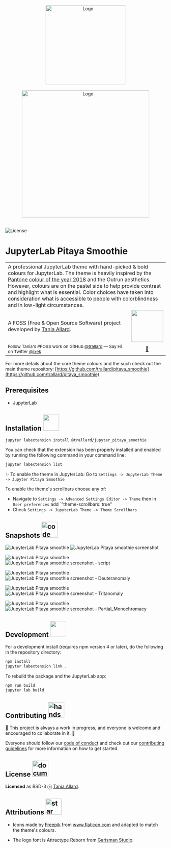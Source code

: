 <div align="center">
 <img alt="Logo" src="https://github.com/trallard/pitaya_smoothie/blob/master/images/logos/logo_squared.png?raw=true" width="250" />
</div>
<br>

<div align="center">
 <img alt="Logo" src="https://github.com/trallard/pitaya_smoothie/blob/master/images/logos/wording.png?raw=true" width="400" />
</div>
<br>

![License](https://img.shields.io/badge/License-BSD%203--Clause-gray.svg?colorA=2D2A56&colorB=7A76C2&style=flat.svg)


# JupyterLab Pitaya Smoothie



<table width='100%' align="center">
 <tr>
 <td align='left' width='100%' colspan='2'>
 A professional JupyterLab theme with hand-picked & bold colours for JupyterLab. The theme is heavily inspired by the <a href="https://www.pantone.com/color-intelligence/color-of-the-year/color-of-the-year-2018">Pantone colour of the year 2018</a> and the Outrun aesthetics.
 However, colours are on the pastel side to help provide contrast and highlight what is essential.
 Color choices have taken into consideration what is accessible to people with colorblindness and in low-light circumstances.
 </td>
 </tr>
 <tr>
 <td>
 A FOSS (Free & Open Source Software) project developed by <a href='https://github.com/trallard' target="_blank">Tania Allard</a>.
 </td>
 <td align='center'>
 <a target="_blank" href='https://bitsandchips.me/'>
 <img src='https://img.shields.io/badge/%E2%86%92-TANIA%20ALLARD-gray.svg?colorA=2D2A56&colorB=7A76C2&style=flat' width='100' />
 </a>
 </td>
 </tr>
 <tr><td><sup> Follow Tania's #FOSS work on GitHub <a href='https://github.com/trallard'>@trallard</a> — Say Hi on Twitter <a href="https://twitter.com/ixek/">@ixek</a></sup></td><td align='center'> <a target="_blank" href='https://bitsandchips.me/'>👋 </a></td></tr>
</table>

For more details about the core theme colours and the such check out the main theme repository: [https://github.com/trallard/pitaya_smoothie](https://github.com/trallard/pitaya_smoothie)

## Prerequisites

* JupyterLab

## Installation <img src=https://github.com/trallard/pitaya_smoothie/raw/master/images/icons/settings.png  width="50"/>

```bash
jupyter labextension install @trallard/jupyter_pitaya_smoothie
```

You can check that the extension has been properly installed and enabled by running the following command in your command line:

```bash
jupyter labextension list
```

:sparkles: To enable the theme in JupyterLab:
Go to `Settings -> JupyterLab Theme -> Jupyter Pitaya Smoothie`

To enable the theme's scrollbars choose any of:

- Navigate to `Settings -> Advanced Settings Editor -> Theme` then in `User preferences` add `"theme-scrollbars: true"
- Check `Settings -> JupyterLab Theme -> Theme Scrollbars`

## Snapshots <img alt="code" src="https://github.com/trallard/pitaya_smoothie/raw/master/images/icons/code.png" width="50" />

![JupyterLab Pitaya smoothie](https://img.shields.io/badge/JupyterLab-Pitaya%20Smoothie-gray.svg?colorA=2D2A56&colorB=7A76C2&style=flat.svg)
<img alt="JupyterLab Pitaya smoothie screenshot" src="./assets/JupyterLab.png"/>

![JupyterLab Pitaya smoothie](https://img.shields.io/badge/JupyterLab-Pitaya%20Smoothie-gray.svg?colorA=2D2A56&colorB=7A76C2&style=flat.svg)
<img alt="JupyterLab Pitaya smoothie screenshot - script" src="./assets/JupyterLab2.png"/>

![JupyterLab Pitaya smoothie](https://img.shields.io/badge/JupyterLab-Pitaya%20Smoothie%20DEUTERANOMALY-gray.svg?colorA=2D2A56&colorB=7A76C2&style=flat.svg)
<img alt="JupyterLab Pitaya smoothie screenshot - Deuteranomaly" src="./assets/Deuteranomaly.png"/>

![JupyterLab Pitaya smoothie](https://img.shields.io/badge/JupyterLab-Pitaya%20Smoothie%20TRITANOMALY-gray.svg?colorA=2D2A56&colorB=7A76C2&style=flat.svg)
<img alt="JupyterLab Pitaya smoothie screenshot - Tritanomaly" src="./assets/Tritanomaly.png"/>

![JupyterLab Pitaya smoothie](https://img.shields.io/badge/JupyterLab-Pitaya%20Smoothie%20PARTIAL%20MONOCHROMACY-gray.svg?colorA=2D2A56&colorB=7A76C2&style=flat.svg)
<img alt="JupyterLab Pitaya smoothie screenshot - Partial_Monochromacy" src="./assets/Partial_Monochromacy.png"/>

## Development <img src=https://github.com/trallard/pitaya_smoothie/raw/master/images/icons/browser.png  width="50"/>

For a development install (requires npm version 4 or later), do the following in the repository directory:

```bash
npm install
jupyter labextension link .
```

To rebuild the package and the JupyterLab app:

```bash
npm run build
jupyter lab build
```
## Contributing <img alt="hands" src="https://github.com/trallard/pitaya_smoothie/blob/master/images/icons/teamwork.png?raw=true" width="50" />

🚧 This project is always a work in progress, and everyone is welcome and encouraged to collaborate in it. 🚧

Everyone should follow our [code of conduct](./CODE_OF_CONDUCT.md) and check out our [contributing guidelines](CONTRIBUTING.md) for more information on how to get started.

## License <img alt="documents" src="https://github.com/trallard/pitaya_smoothie/blob/master/images/icons/archives.png?raw=true" width="50" />

**Licensed** as BSD-3 ⓒ [Tania Allard](https:/trallard.dev/).

## Attributions <img alt="star" src="https://github.com/trallard/pitaya_smoothie/raw/master/images/icons/favorite.png" width="50" />

- Icons made by <a href="https://www.flaticon.com/authors/freepik" title="Freepik">Freepik</a> from <a href="https://www.flaticon.com/" title="Flaticon">www.flaticon.com</a> and adapted to match the theme's colours.

- The logo font is Attractype Reborn from [Garisman Studio](https://befonts.com/designer/garisman-studio).
